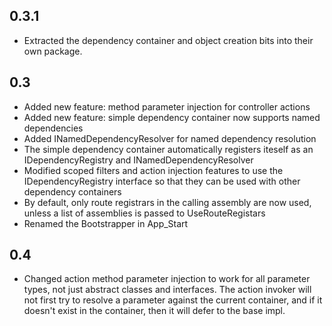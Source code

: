 0.3.1
---
* Extracted the dependency container and object creation bits into their own package.

0.3
---
* Added new feature: method parameter injection for controller actions
* Added new feature: simple dependency container now supports named dependencies
* Added INamedDependencyResolver for named dependency resolution
* The simple dependency container automatically registers iteself as an IDependencyRegistry and INamedDependencyResolver
* Modified scoped filters and action injection features to use the IDependencyRegistry interface so that they can be used with other dependency containers
* By default, only route registrars in the calling assembly are now used, unless a list of assemblies is passed to UseRouteRegistars
* Renamed the Bootstrapper in App_Start

0.4
---
* Changed action method parameter injection to work for all parameter types, not just abstract classes and interfaces. The action invoker will not first try to resolve a parameter against the current container, and if it doesn't exist in the container, then it will defer to the base impl.